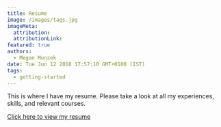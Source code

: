 ```yaml
---
title: Resume
image: /images/tags.jpg
imageMeta:
  attribution:
  attributionLink:
featured: true
authors:
  - Megan Munzek
date: Tue Jun 12 2018 17:57:10 GMT+0100 (IST)
tags:
  - getting-started
---
```


This is where I have my resume. Please take a look at all my experiences, skills,
and relevant courses.

[Click here to view my resume](/images/Meganresume.jpeg)
